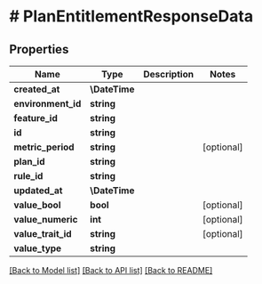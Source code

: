 # # PlanEntitlementResponseData

## Properties

Name | Type | Description | Notes
------------ | ------------- | ------------- | -------------
**created_at** | **\DateTime** |  |
**environment_id** | **string** |  |
**feature_id** | **string** |  |
**id** | **string** |  |
**metric_period** | **string** |  | [optional]
**plan_id** | **string** |  |
**rule_id** | **string** |  |
**updated_at** | **\DateTime** |  |
**value_bool** | **bool** |  | [optional]
**value_numeric** | **int** |  | [optional]
**value_trait_id** | **string** |  | [optional]
**value_type** | **string** |  |

[[Back to Model list]](../../README.md#models) [[Back to API list]](../../README.md#endpoints) [[Back to README]](../../README.md)
